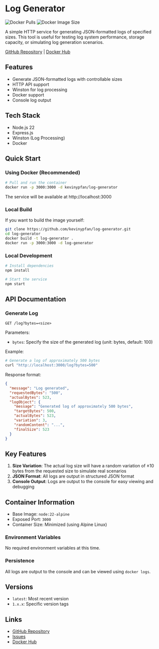 # Log Generator

![Docker Pulls](https://img.shields.io/docker/pulls/kevinypfan/log-generator)
![Docker Image Size](https://img.shields.io/docker/image-size/kevinypfan/log-generator)

A simple HTTP service for generating JSON-formatted logs of specified sizes. This tool is useful for testing log system performance, storage capacity, or simulating log generation scenarios.

[GitHub Repository](https://github.com/kevinypfan/log-generator) | [Docker Hub](https://hub.docker.com/r/kevinypfan/log-generator)

## Features

- Generate JSON-formatted logs with controllable sizes
- HTTP API support
- Winston for log processing
- Docker support
- Console log output

## Tech Stack

- Node.js 22
- Express.js
- Winston (Log Processing)
- Docker

## Quick Start

### Using Docker (Recommended)

```bash
# Pull and run the container
docker run -p 3000:3000 -d kevinypfan/log-generator
```

The service will be available at http://localhost:3000

### Local Build

If you want to build the image yourself:

```bash
git clone https://github.com/kevinypfan/log-generator.git
cd log-generator
docker build -t log-generator .
docker run -p 3000:3000 -d log-generator
```

### Local Development

```bash
# Install dependencies
npm install

# Start the service
npm start
```

## API Documentation

### Generate Log

```
GET /log?bytes=<size>
```

Parameters:
- `bytes`: Specify the size of the generated log (unit: bytes, default: 100)

Example:
```bash
# Generate a log of approximately 500 bytes
curl "http://localhost:3000/log?bytes=500"
```

Response format:
```json
{
  "message": "Log generated",
  "requestedBytes": "500",
  "actualBytes": 523,
  "logObject": {
    "message": "Generated log of approximately 500 bytes",
    "targetBytes": 500,
    "actualBytes": 523,
    "variation": 3,
    "randomContent": "...",
    "finalSize": 523
  }
}
```

## Key Features

1. **Size Variation**: The actual log size will have a random variation of ±10 bytes from the requested size to simulate real scenarios
2. **JSON Format**: All logs are output in structured JSON format
3. **Console Output**: Logs are output to the console for easy viewing and debugging

## Container Information

- Base Image: `node:22-alpine`
- Exposed Port: `3000`
- Container Size: Minimized (using Alpine Linux)

### Environment Variables

No required environment variables at this time.

### Persistence

All logs are output to the console and can be viewed using `docker logs`.

## Versions

- `latest`: Most recent version
- `1.x.x`: Specific version tags

## Links

- [GitHub Repository](https://github.com/kevinypfan/log-generator)
- [Issues](https://github.com/kevinypfan/log-generator/issues)
- [Docker Hub](https://hub.docker.com/r/kevinypfan/log-generator)
